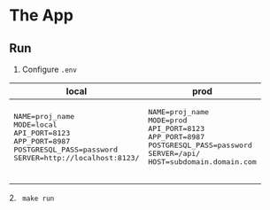 # The App
## Run
1. Configure ` .env `
<table>
    <thead>
        <tr>
            <th>local</th>
            <th>prod</th>
        </tr>
    </thead>
    <tbody>
        <tr>
            <td>
                <pre>
NAME=proj_name
MODE=local
API_PORT=8123
APP_PORT=8987
POSTGRESQL_PASS=password
SERVER=http://localhost:8123/
                </pre>
            </td>
            <td>
                <pre>
NAME=proj_name
MODE=prod
API_PORT=8123
APP_PORT=8987
POSTGRESQL_PASS=password
SERVER=/api/
HOST=subdomain.domain.com
                </pre>
            </td>
        </tr>
    </tbody>
</table>
2. <code> make run </code>
